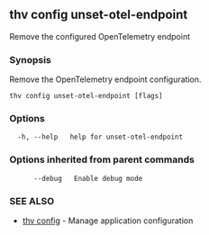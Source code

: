 ## thv config unset-otel-endpoint

Remove the configured OpenTelemetry endpoint

### Synopsis

Remove the OpenTelemetry endpoint configuration.

```
thv config unset-otel-endpoint [flags]
```

### Options

```
  -h, --help   help for unset-otel-endpoint
```

### Options inherited from parent commands

```
      --debug   Enable debug mode
```

### SEE ALSO

* [thv config](thv_config.md)	 - Manage application configuration


